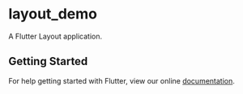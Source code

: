 # layout_demo

A Flutter Layout application.

## Getting Started

For help getting started with Flutter, view our online
[documentation](https://flutter.io/).
